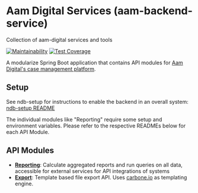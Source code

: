 # Aam Digital Services (aam-backend-service)

Collection of aam-digital services and tools

[![Maintainability](https://api.codeclimate.com/v1/badges/57213b5887a579196d6d/maintainability)](https://codeclimate.com/github/Aam-Digital/aam-services/maintainability) [![Test Coverage](https://api.codeclimate.com/v1/badges/57213b5887a579196d6d/test_coverage)](https://codeclimate.com/github/Aam-Digital/aam-services/test_coverage)

A modularize Spring Boot application that contains API modules for [Aam Digital's case management platform](https://github.com/Aam-Digital/ndb-core).

## Setup

See ndb-setup for instructions to enable the backend in an overall system: [ndb-setup README](https://github.com/Aam-Digital/ndb-setup?tab=readme-ov-file#api-integrations-and-sql-reports)

The individual modules like "Reporting" require some setup and environment variables. Please refer to the respective READMEs below for each API Module.

## API Modules

- **[Reporting](./docs/modules/reporting.md)**: Calculate aggregated reports and run queries on all data, accessible for external services for API integrations of systems
- **[Export](./docs/modules/export.md)**: Template based file export API. Uses [carbone.io](https://carbone.io) as templating engine.
